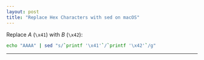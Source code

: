 ```yaml
---
layout: post
title: "Replace Hex Characters with sed on macOS"
---
```


Replace *A* (`\x41`) with *B* (`\x42`):

```bash
echo "AAAA" | sed "s/`printf '\x41'`/`printf '\x42'`/g"
```

---
